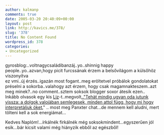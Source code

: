 ```yaml
---
author: kalmanp
comments: true
date: 2005-03-20 20:40:09+00:00
layout: post
link: http://kavics.me/378/
slug: '378'
title: No Content Found
wordpress_id: 378
categories:
- Uncategorized
---
```


gyrosblog:..voltnagycsaládibanzáj..yo..shinnig happy people..yo..azvan,hogy picit furcssának érzem a belsővilágom a külsőhöz viszonyítva  
ez vmi..új érzés..igazán most fogant..meg eröltetvel próbálok gondolatokat préselni a sokorba..valahogy azt érzem, hogy csak magamnakteszem..azt meg minek?..no comment..sztem soksok blogger soxor átesik ezen..  
Inkább olvasok egy kis [Liz](http://lizmese.freeblog.hu/)-t..megvolt[.."Tehàt mindig ugyan oda jutunk vissza: a dolgok valojàban semlegesek, minden attol függ, hogy mi hogy interpretàljuk öket.](http://lizmese.freeblog.hu/archives/2005_Mar_lizmese.htm#488452)" .. most meg Panxter chat...de mennem kell aludni, mert tölteni kell a sok energiámat...




Kedves Naplóm!...írkálnék firkálnék még soksokmindent...egyszerűen jól esik...bár kicsit valami még hiányzik ebből az egészből!
